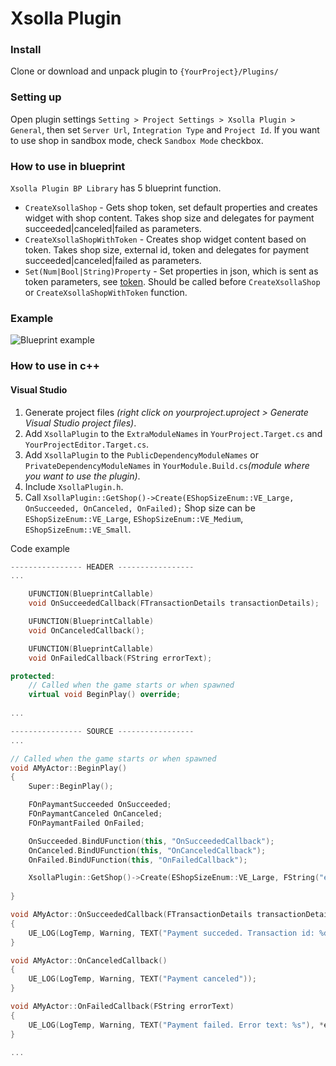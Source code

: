 # Xsolla Plugin

### Install 
Clone or download and unpack plugin to `{YourProject}/Plugins/`

### Setting up
Open plugin settings `Setting > Project Settings > Xsolla Plugin > General`, then set `Server Url`, `Integration Type` and `Project Id`. If you want to use shop in sandbox mode, check `Sandbox Mode` checkbox. 

### How to use in blueprint
`Xsolla Plugin BP Library` has 5 blueprint function.
* `CreateXsollaShop` - Gets shop token, set default properties and creates widget with shop content. Takes shop size and delegates for payment succeeded|canceled|failed as parameters. 
* `CreateXsollaShopWithToken` - Creates shop widget content based on token. Takes shop size, external id, token and delegates for payment succeeded|canceled|failed as parameters. 
* `Set(Num|Bool|String)Property` - Set properties in json, which is sent as token parameters, see [token](https://developers.xsolla.com/ru/api_v2.html#token). Should be called before `CreateXsollaShop` or `CreateXsollaShopWithToken` function.

### Example
![Blueprint example](https://github.com/SomeInc/XsollaUE4Plugin/blob/master/blueprint_example.png)

### How to use in c++
#### Visual Studio
1. Generate project files *(right click on yourproject.uproject > Generate Visual Studio project files)*.
2. Add `XsollaPlugin` to the `ExtraModuleNames` in `YourProject.Target.cs` and `YourProjectEditor.Target.cs`.
3. Add `XsollaPlugin` to the `PublicDependencyModuleNames` or `PrivateDependencyModuleNames` in `YourModule.Build.cs`*(module where you want to use the plugin)*.
3. Include `XsollaPlugin.h`.
4. Call `XsollaPlugin::GetShop()->Create(EShopSizeEnum::VE_Large, OnSucceeded, OnCanceled, OnFailed);` 
Shop size can be `EShopSizeEnum::VE_Large`, `EShopSizeEnum::VE_Medium`, `EShopSizeEnum::VE_Small`.

Code example
```c++
---------------- HEADER -----------------
...

    UFUNCTION(BlueprintCallable)
    void OnSucceededCallback(FTransactionDetails transactionDetails);

    UFUNCTION(BlueprintCallable)
    void OnCanceledCallback();

    UFUNCTION(BlueprintCallable)
    void OnFailedCallback(FString errorText);

protected:
    // Called when the game starts or when spawned
    virtual void BeginPlay() override;
    
...
```

```c++
---------------- SOURCE -----------------
...

// Called when the game starts or when spawned
void AMyActor::BeginPlay()
{
    Super::BeginPlay();

    FOnPaymantSucceeded OnSucceeded;
    FOnPaymantCanceled OnCanceled;
    FOnPaymantFailed OnFailed;

    OnSucceeded.BindUFunction(this, "OnSucceededCallback");
    OnCanceled.BindUFunction(this, "OnCanceledCallback");
    OnFailed.BindUFunction(this, "OnFailedCallback");

    XsollaPlugin::GetShop()->Create(EShopSizeEnum::VE_Large, FString("exampleid"), OnSucceeded, OnCanceled, OnFailed);
    
}

void AMyActor::OnSucceededCallback(FTransactionDetails transactionDetails)
{
    UE_LOG(LogTemp, Warning, TEXT("Payment succeded. Transaction id: %d"), transactionDetails.TransactionId);
}

void AMyActor::OnCanceledCallback()
{
    UE_LOG(LogTemp, Warning, TEXT("Payment canceled"));
}

void AMyActor::OnFailedCallback(FString errorText)
{
    UE_LOG(LogTemp, Warning, TEXT("Payment failed. Error text: %s"), *errorText);
}

...
```
